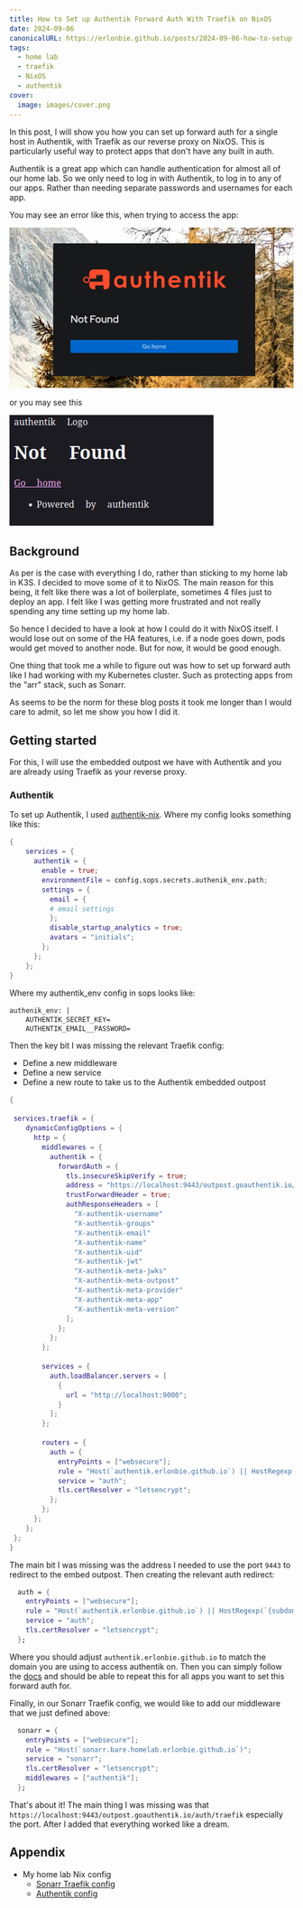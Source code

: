 ```yaml
---
title: How to Set up Authentik Forward Auth With Traefik on NixOS
date: 2024-09-06
canonicalURL: https://erlonbie.github.io/posts/2024-09-06-how-to-setup-authentik-forward-auth-with-traefik-on-nixos
tags:
  - home lab
  - traefik
  - NixOS
  - authentik
cover:
  image: images/cover.png
---
```


In this post, I will show you how you can set up forward auth for a single host in Authentik, with Traefik as our reverse
proxy on NixOS. This is particularly useful way to protect apps that don't have any built in auth.

Authentik is a great app which can handle authentication for almost all of our home lab. So we only need to log in
with Authentik, to log in to any of our apps. Rather than needing separate passwords and usernames for each app.

You may see an error like this, when trying to access the app:

![404](images/404.png)

or you may see this

![404](images/not-found.png)


## Background

As per is the case with everything I do, rather than sticking to my home lab in K3S. I decided to move some of it to
NixOS. The main reason for this being, it felt like there was a lot of boilerplate, sometimes 4 files just to deploy
an app. I felt like I was getting more frustrated and not really spending any time setting up my home lab.

So hence I decided to have a look at how I could do it with NixOS itself. I would lose out on some of the HA features, i.e.
if a node goes down, pods would get moved to another node. But for now, it would be good enough.

One thing that took me a while to figure out was how to set up forward auth like I had working with my Kubernetes
cluster. Such as protecting apps from the "arr" stack, such as Sonarr.

As seems to be the norm for these blog posts it took me longer than I would care to admit, so let me show you how
I did it.


## Getting started

For this, I will use the embedded outpost we have with Authentik and you are already using Traefik as your reverse proxy.

### Authentik

To set up Authentik, I used [authentik-nix](https://github.com/nix-community/authentik-nix). Where my config looks
something like this:

```nix
{
    services = {
      authentik = {
        enable = true;
        environmentFile = config.sops.secrets.authenik_env.path;
        settings = {
          email = {
          # email settings
          };
          disable_startup_analytics = true;
          avatars = "initials";
        };
      };
    };
}
```

Where my authentik_env config in sops looks like:

```
authenik_env: |
    AUTHENTIK_SECRET_KEY=
    AUTHENTIK_EMAIL__PASSWORD=
```

Then the key bit I was missing the relevant Traefik config:

- Define a new middleware
- Define a new service
- Define a new route to take us to the Authentik embedded outpost

```nix
{

 services.traefik = {
    dynamicConfigOptions = {
      http = {
        middlewares = {
          authentik = {
            forwardAuth = {
              tls.insecureSkipVerify = true;
              address = "https://localhost:9443/outpost.goauthentik.io/auth/traefik";
              trustForwardHeader = true;
              authResponseHeaders = [
                "X-authentik-username"
                "X-authentik-groups"
                "X-authentik-email"
                "X-authentik-name"
                "X-authentik-uid"
                "X-authentik-jwt"
                "X-authentik-meta-jwks"
                "X-authentik-meta-outpost"
                "X-authentik-meta-provider"
                "X-authentik-meta-app"
                "X-authentik-meta-version"
              ];
            };
          };
        };

        services = {
          auth.loadBalancer.servers = [
            {
              url = "http://localhost:9000";
            }
          ];
        };

        routers = {
          auth = {
            entryPoints = ["websecure"];
            rule = "Host(`authentik.erlonbie.github.io`) || HostRegexp(`{subdomain:[a-z0-9]+}.haseebmajid.com`) && PathPrefix(`/outpost.goauthentik.io/`)";
            service = "auth";
            tls.certResolver = "letsencrypt";
          };
        };
      };
    };
 };
}
```

The main bit I was missing was the address I needed to use the port `9443` to redirect to the embed outpost.
Then creating the relevant auth redirect:

```nix
  auth = {
    entryPoints = ["websecure"];
    rule = "Host(`authentik.erlonbie.github.io`) || HostRegexp(`{subdomain:[a-z0-9]+}.haseebmajid.com`) && PathPrefix(`/outpost.goauthentik.io/`)";
    service = "auth";
    tls.certResolver = "letsencrypt";
  };
```

Where you should adjust `authentik.erlonbie.github.io` to match the domain you are using to access authentik on.
Then you can simply follow the [docs](https://docs.goauthentik.io/integrations/services/sonarr/) and should be
able to repeat this for all apps you want to set this forward auth for.

Finally, in our Sonarr Traefik config, we would like to add our middleware that we just defined above:

```nix
  sonarr = {
    entryPoints = ["websecure"];
    rule = "Host(`sonarr.bare.homelab.erlonbie.github.io`)";
    service = "sonarr";
    tls.certResolver = "letsencrypt";
    middlewares = ["authentik"];
  };
```

That's about it! The main thing I was missing was that `https://localhost:9443/outpost.goauthentik.io/auth/traefik`
especially the port. After I added that everything worked like a dream.

## Appendix

- My home lab Nix config
  - [Sonarr Traefik config](https://gitlab.com/hmajid2301/nixicle/-/blob/58ba59fee49b2533f1e047acae7fc06d6192667d/modules/nixos/services/arr/default.nix#L143)
  - [Authentik config](https://gitlab.com/hmajid2301/nixicle/-/blob/58ba59fee49b2533f1e047acae7fc06d6192667d/modules/nixos/services/authentik/default.nix#L55)

